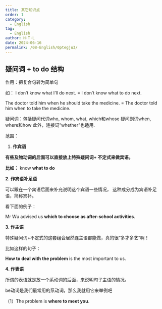 ```yaml
---
title: 其它知识点
order: 1
category:
  - English
tag:
  - English
author: H·T·L
date: 2024-06-16
permalink: /08-English/0ptegju3/
---
```



## 疑问词 + to do 结构

作用：把复合句转为简单句

如： I don’t know what I’ll do next. = I don’t know what to do next.

The doctor told him when he should take the medicine. = The doctor told him when to take the medicine.

疑问词：包括疑问代词who, whom, what, which和whose
			疑问副词when, where和how
    		   此外，连接词“whether”也适用.

范围：

1. **作宾语**

**有些及物动词的后面可以直接放上特殊疑问词+ 不定式来做宾语。**

**比如：** know **what to do**

**2. 作宾语补足语**

可以跟在一个宾语后面来补充说明这个宾语一些情况， 这种成分成为宾语补足语，简称宾补。

看下面的例子：

Mr Wu advised us **which to choose as after-school activities**.

**3. 作主语**

特殊疑问词+不定式的这套组合居然连主语都能做，真的很“多才多艺”啊！

比如这样的句子：

**How to deal with the problem** is the most important to us.

**4. 作表语**

所谓的表语就是放一个系动词的后面，来说明句子主语的情况。

be动词是我们最常用的系动词，那么我就用它来举例吧

（1）The problem is **where to meet you**.





